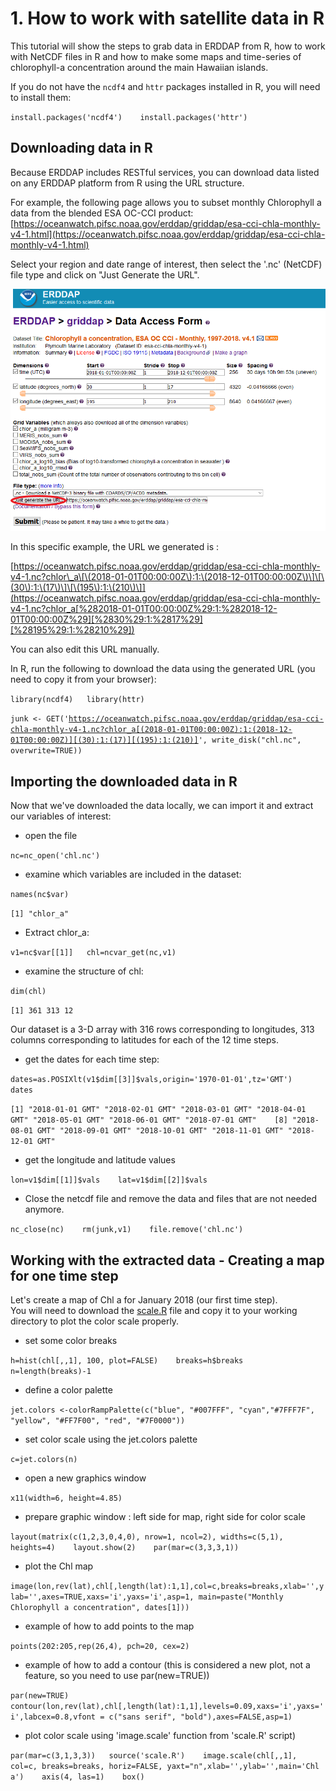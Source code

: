 # 1. How to work with satellite data in R

This tutorial will show the steps to grab data in ERDDAP from R, how to work with NetCDF files in R and how to make some maps and time-series of chlorophyll-a concentration around the main Hawaiian islands.

 If you do not have the `ncdf4` and `httr` packages installed in R, you will need to install them:

`install.packages('ncdf4')   
install.packages('httr')`

## Downloading data in R

Because ERDDAP includes RESTful services, you can download data listed on any ERDDAP platform from R using the URL structure. 

For example, the following page allows you to subset monthly Chlorophyll a data from the blended ESA OC-CCI product:  
[https://oceanwatch.pifsc.noaa.gov/erddap/griddap/esa-cci-chla-monthly-v4-1.html](https://oceanwatch.pifsc.noaa.gov/erddap/griddap/esa-cci-chla-monthly-v4-1.html)

Select your region and date range of interest, then select the '.nc' \(NetCDF\) file type and click on "Just Generate the URL".

![](../../.gitbook/assets/image%20%28160%29.png)

In this specific example, the URL we generated is :

[https://oceanwatch.pifsc.noaa.gov/erddap/griddap/esa-cci-chla-monthly-v4-1.nc?chlor\_a\[\(2018-01-01T00:00:00Z\):1:\(2018-12-01T00:00:00Z\)\]\[\(30\):1:\(17\)\]\[\(195\):1:\(210\)\]](https://oceanwatch.pifsc.noaa.gov/erddap/griddap/esa-cci-chla-monthly-v4-1.nc?chlor_a[%282018-01-01T00:00:00Z%29:1:%282018-12-01T00:00:00Z%29][%2830%29:1:%2817%29][%28195%29:1:%28210%29])

You can also edit this URL manually.   
  
In R, run the following to download the data using the generated URL \(you need to copy it from your browser\):

`library(ncdf4)  
library(httr)`

`junk <- GET('`[`https://oceanwatch.pifsc.noaa.gov/erddap/griddap/esa-cci-chla-monthly-v4-1.nc?chlor_a[(2018-01-01T00:00:00Z):1:(2018-12-01T00:00:00Z)][(30):1:(17)][(195):1:(210)]`](https://oceanwatch.pifsc.noaa.gov/erddap/griddap/esa-cci-chla-monthly-v4-1.nc?chlor_a[%282018-01-01T00:00:00Z%29:1:%282018-12-01T00:00:00Z%29][%2830%29:1:%2817%29][%28195%29:1:%28210%29])`', write_disk("chl.nc", overwrite=TRUE))`

## Importing the downloaded data in R

Now that we've downloaded the data locally, we can import it and extract our variables of interest:

* open the file

`nc=nc_open('chl.nc')`

* examine which variables are included in the dataset:

`names(nc$var)`

`[1] "chlor_a"`

* Extract chlor\_a:

`v1=nc$var[[1]]  
chl=ncvar_get(nc,v1)`

* examine the structure of chl:

`dim(chl)`

`[1] 361 313 12`

Our dataset is a 3-D array with 316 rows corresponding to longitudes, 313 columns corresponding to latitudes for each of the 12 time steps.

* get the dates for each time step:

`dates=as.POSIXlt(v1$dim[[3]]$vals,origin='1970-01-01',tz='GMT')   
dates`

`[1] "2018-01-01 GMT" "2018-02-01 GMT" "2018-03-01 GMT" "2018-04-01 GMT" "2018-05-01 GMT" "2018-06-01 GMT" "2018-07-01 GMT"   
[8] "2018-08-01 GMT" "2018-09-01 GMT" "2018-10-01 GMT" "2018-11-01 GMT" "2018-12-01 GMT"`

* get the longitude and latitude values

`lon=v1$dim[[1]]$vals   
lat=v1$dim[[2]]$vals`

* Close the netcdf file and remove the data and files that are not needed anymore.

`nc_close(nc)   
rm(junk,v1)   
file.remove('chl.nc')`

## Working with the extracted data - Creating a map for one time step

Let's create a map of Chl a for January 2018 \(our first time step\).   
You will need to download the [scale.R](https://oceanwatch.pifsc.noaa.gov/files/scale.R) file and copy it to your working directory to plot the color scale properly.

* set some color breaks

`h=hist(chl[,,1], 100, plot=FALSE)   
breaks=h$breaks   
n=length(breaks)-1`

* define a color palette

`jet.colors <-colorRampPalette(c("blue", "#007FFF", "cyan","#7FFF7F", "yellow", "#FF7F00", "red", "#7F0000"))`

* set color scale using the jet.colors palette

`c=jet.colors(n)`

* open a new graphics window

`x11(width=6, height=4.85)`

* prepare graphic window : left side for map, right side for color scale

`layout(matrix(c(1,2,3,0,4,0), nrow=1, ncol=2), widths=c(5,1), heights=4)   
layout.show(2)   
par(mar=c(3,3,3,1))`

* plot the Chl map

`image(lon,rev(lat),chl[,length(lat):1,1],col=c,breaks=breaks,xlab='',ylab='',axes=TRUE,xaxs='i',yaxs='i',asp=1, main=paste("Monthly Chlorophyll a concentration", dates[1]))`

* example of how to add points to the map

`points(202:205,rep(26,4), pch=20, cex=2)`

* example of how to add a contour \(this is considered a new plot, not a feature, so you need to use par\(new=TRUE\)\)

`par(new=TRUE)   
contour(lon,rev(lat),chl[,length(lat):1,1],levels=0.09,xaxs='i',yaxs='i',labcex=0.8,vfont = c("sans serif", "bold"),axes=FALSE,asp=1)` 

* plot color scale using 'image.scale' function from 'scale.R' script\)

`par(mar=c(3,1,3,3))  
source('scale.R')   
image.scale(chl[,,1], col=c, breaks=breaks, horiz=FALSE, yaxt="n",xlab='',ylab='',main='Chl a')   
axis(4, las=1)   
box()`

